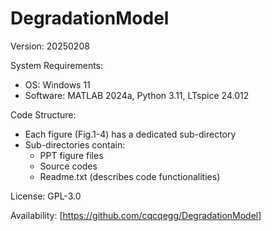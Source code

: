 # DegradationModel
Version: 20250208

System Requirements:
- OS: Windows 11  
- Software: MATLAB 2024a, Python 3.11, LTspice 24.012  

Code Structure:
- Each figure (Fig.1-4) has a dedicated sub-directory  
- Sub-directories contain:  
  - PPT figure files  
  - Source codes  
  - Readme.txt (describes code functionalities)  

License: GPL-3.0  

Availability: [https://github.com/cqcqegg/DegradationModel]  
